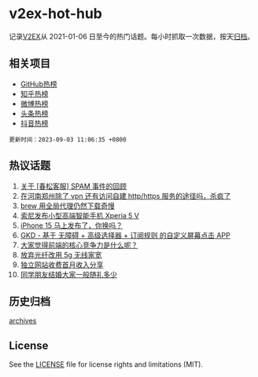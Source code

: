 # v2ex-hot-hub

 记录[V2EX](https://www.v2ex.com/)从 2021-01-06 日至今的热门话题。每小时抓取一次数据，按天[归档](archives)。
 
 ## 相关项目

- [GitHub热榜](https://github.com/snaildev/github-hot-hub)
- [知乎热榜](https://github.com/snaildev/zhihu-hot-hub)
- [微博热榜](https://github.com/snaildev/weibo-hot-hub)
- [头条热榜](https://github.com/snaildev/toutiao-hot-hub)
- [抖音热榜](https://github.com/snaildev/douyin-hot-hub)


 `更新时间：2023-09-03 11:06:35 +0800`

## 热议话题

1. [关于 [春松客服] SPAM 事件的回顾](https://www.v2ex.com/t/970315)
1. [在河南郑州除了 vpn 还有访问自建 http/https 服务的途径吗，杀疯了](https://www.v2ex.com/t/970368)
1. [brew 用全局代理仍然下载奇慢](https://www.v2ex.com/t/970344)
1. [索尼发布小型高端智能手机 Xperia 5 V](https://www.v2ex.com/t/970345)
1. [iPhone 15 马上发布了，你换吗？](https://www.v2ex.com/t/970387)
1. [GKD - 基于 无障碍 + 高级选择器 + 订阅规则 的自定义屏幕点击 APP](https://www.v2ex.com/t/970406)
1. [大家觉得前端的核心竞争力是什么呢？](https://www.v2ex.com/t/970378)
1. [放弃光纤改用 5g 无线家宽](https://www.v2ex.com/t/970460)
1. [独立网站收费首月收入分享](https://www.v2ex.com/t/970306)
1. [同学朋友结婚大家一般随礼多少](https://www.v2ex.com/t/970355)

## 历史归档

[archives](archives)

## License

See the [LICENSE](LICENSE) file for license rights and limitations (MIT).
